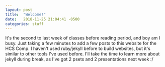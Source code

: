 ```yaml
---
layout: post
title:  "Welcome!"
date:   2018-11-25 21:04:41 -0500
categories: stuff
---
```

It's the second to last week of classes before reading period, and boy am I busy. Just taking a few minutes to add a few posts to this website for the HCS Comp. I haven't used ruby/jekyll before to build websites, but it's similar to other tools I've used before. I'll take the time to learn more about jekyll during break, as I've got 2 psets and 2 presentations next week :/
